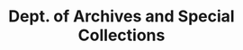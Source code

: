 ---
layout: repo
title: "Dept. of Archives and Special Collections"
id: 13302
permalink: repos/13302/
---